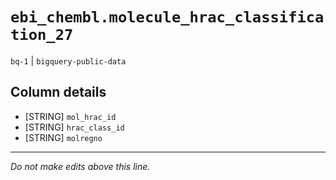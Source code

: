 # `ebi_chembl.molecule_hrac_classification_27`
`bq-1` | `bigquery-public-data`

## Column details
* [STRING]    `mol_hrac_id`
* [STRING]    `hrac_class_id`
* [STRING]    `molregno`

-------------------------------------------------------------------------------
*Do not make edits above this line.*
